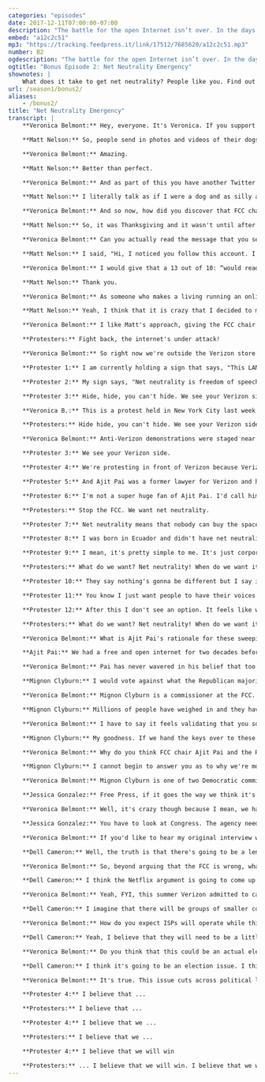 ```yaml
---
categories: "episodes"
date: 2017-12-11T07:00:00-07:00
description: "The battle for the open Internet isn’t over. In the days leading up to the FCC’s net neutrality vote, we investigate what’s next in the fight. We Rate Dogs’ Matt Nelson talks about trolling Ajit Pai with a pay-per-pupper plan. Verizon protesters share their experience on the ground. And the FCC’s Mignon Clyburn weighs in on net neutrality’s road ahead."
embed: "a12c2c51"
mp3: "https://tracking.feedpress.it/link/17512/7685620/a12c2c51.mp3"
number: B2
ogdescription: "The battle for the open Internet isn’t over. In the days leading up to the FCC’s vote, we investigate what’s next for net neutrality."
ogtitle: "Bonus Episode 2: Net Neutrality Emergency"
shownotes: |
    What does it take to get net neutrality? People like you. Find out more about how you can help [here](https://blog.mozilla.org/netpolicy/2017/11/29/take-get-net-neutrality/).
url: /season1/bonus2/
aliases:
    - /bonus2/
title: "Net Neutrality Emergency"
transcript: |
    **Veronica Belmont:** Hey, everyone. It's Veronica. If you support net neutrality like I do and like Mozilla does, this is one of those big deal weeks we all need to pay attention to. On Thursday the United States Federal Communications Commission, the FCC, is expected to take a vote. They'll vote on a proposal to undo the net neutrality protections put in place two years ago. It's all but certain that it will pass. Supporters of the open internet are angry and they're angry at one man in particular, Ajit Pai. He's the chair of the FCC and he's the guy leading the charge to dismantle these rules. This anger, this frustration can be found in nearly every corner of the web. You'll even find it in some of the most harmless and frankly, delightful places like Matt Nelson's Twitter based business, WeRateDogs. It's pretty much what it sounds like.

    **Matt Nelson:** So, people send in photos and videos of their dogs and I basically go through and pick a couple each day to caption and give a rating out of 10. They usually all get above 10 because dogs are ...

    **Veronica Belmont:** Amazing.

    **Matt Nelson:** Better than perfect.

    **Veronica Belmont:** And as part of this you have another Twitter account called DogFeelings, so what exactly is DogFeelings all about?

    **Matt Nelson:** I literally talk as if I were a dog and as silly as that sounds, it's now become just as big of a hit as WeRateDogs.

    **Veronica Belmont:** And so now, how did you discover that FCC chair Ajit Pai is a fan?

    **Matt Nelson:** So, it was Thanksgiving and it wasn't until after Thanksgiving dinner that a few people just in the mentions were like, "Hey, the FCC chairman just retweeted you." It kind of just set the bells off. Like, "Oh, he likes the account. He follows it. Let's have some fun with this."

    **Veronica Belmont:** Can you actually read the message that you sent him?

    **Matt Nelson:** I said, "Hi, I noticed you follow this account. I hope you're enjoying it so far. Just wanted to inform you that starting with the repeal of net neutrality we will block you and this account will be private. However, we have several content options available for purchase listed below. The first one is the Pupper Package at $10 a month. This gives you access to only the super-relatable dog thoughts that require very little creative effort on my part, and then the Pup-O Package is $25 a month and that has access to the Tweets that carry the storyline, introduction to new characters, and then the Dog-O Package at $50 a month, access to all Tweets, the full stories available and all characters unlocked," and then I said, "Oh, no. I actually just received word that none of these packages are available in your area. We will notify you if there are any pupdates." So...

    **Veronica Belmont:** I would give that a 13 out of 10: “would read those Tweets again”.

    **Matt Nelson:** Thank you.

    **Veronica Belmont:** As someone who makes a living running an online business, what worries you most if net neutrality is repealed?

    **Matt Nelson:** Yeah, I think that it is crazy that I decided to make this account in an Applebee's and I'm sitting here talking to you today. That is a process that can't happen without a free and open internet. My whole story doesn't exist without a free and open internet. I feel like there's an opportunity to remind everyone that this is an issue that's currently unfolding. If net neutrality is repealed that they will notice changes, maybe not immediately, but it's ... I hate using the term "slippery slope," but it's one that applies pretty well in this case.

    **Veronica Belmont:** I like Matt's approach, giving the FCC chair a bit of his own bark, but it's not just the cute dogs of the internet that are standing up for net neutrality, and that's what today's special bonus episode, you could even call it an emergency episode is all about. A fight to save the open internet doesn't end this week, it's just getting started. I'm Veronica Belmont and this is IRL, because online life is real life. An original podcast from Mozilla.

    **Protesters:** Fight back, the internet's under attack!

    **Veronica Belmont:** So right now we're outside the Verizon store. There are a lot of people here.

    **Protester 1:** I am currently holding a sign that says, "This LAN," such as a local area network, "was made for you and me. #NetNeutrality."

    **Protester 2:** My sign says, "Net neutrality is freedom of speech."

    **Protester 3:** Hide, hide, you can't hide. We see your Verizon side.

    **Veronica B.:** This is a protest held in New York City last week.

    **Protesters:** Hide hide, you can't hide. We see your Verizon side.

    **Veronica Belmont:** Anti-Verizon demonstrations were staged near Verizon stores across the country.

    **Protester 3:** We see your Verizon side.

    **Protester 4:** We're protesting in front of Verizon because Verizon is one of the ISPs that stands to benefit from a loss of net neutrality.

    **Protester 5:** And Ajit Pai was a former lawyer for Verizon and he's still beholden to their interests.

    **Protester 6:** I'm not a super huge fan of Ajit Pai. I'd call him something else but I don't know what the rating of this podcast is, so I'll leave it to your imaginations.

    **Protesters:** Stop the FCC. We want net neutrality.

    **Protester 7:** Net neutrality means that nobody can buy the space that others could otherwise occupy.

    **Protester 8:** I was born in Ecuador and didn't have net neutrality, and you know what happens there? People have to pay to Tweet when they're not in their houses or not in Wi-Fi place. You know how stupid that is?

    **Protester 9:** I mean, it's pretty simple to me. It's just corporations who have a big foothold in Congress, trying to get more money and limit people's ability to oppose them and oppose other things.

    **Protesters:** What do we want? Net neutrality! When do we want it? Forever! What do we want? Net neutrality!

    **Protester 10:** They say nothing's gonna be different but I say if nothing's gonna be different then why don't you just leave it alone instead of repealing it?

    **Protester 11:** You know I just want people to have their voices be heard, have someone in Capitol Hill, somebody in the big office being like, "Hey, there's a lot of people here. We should probably listen to them."

    **Protester 12:** After this I don't see an option. It feels like we're slowly being crushed.

    **Protesters:** What do we want? Net neutrality! When do we want it now? Forever! What do we want? Net neutrality!

    **Veronica Belmont:** What is Ajit Pai's rationale for these sweeping changes? On November 28th, Pai delivered a speech outlining his reasoning to the R Street Institute. R Street is a free market think tank. We pulled audio from their Facebook page. Have a listen to some of what he argues.

    **Ajit Pai:** We had a free and open internet for two decades before 2015 and we will have a free and open internet going forward. So if the plan is on docket December 14th, we will simple reverse the FCC 2015 decision and go back to the pre-2015 framework. We aren't giving anybody a free pass. We are simple shifting from one size fits all preemptive regulation to targeted enforcement that focuses enforcement action on actual market failure or anything [inaudible] conduct. So when you get past all the vile accusations, the fear mongering, the hysteria, here's the frankly boring bottom line, the plan to restore Internet freedom would return to the light touch market based approach under which the internet thrived.

    **Veronica Belmont:** Pai has never wavered in his belief that too much regulation stifles internet freedom. He seems to have refused to consider alternative perspectives as he built his proposal. If you want to hear Pai's whole speech, find links to the video and the transcript on our website, irlpodcast.org. Plenty of people disagree completely with Pai's argument. Among them members of Pai's own commission.

    **Mignon Clyburn:** I would vote against what the Republican majority has put forth. They have stated that they don't care about what the American public has said.

    **Veronica Belmont:** Mignon Clyburn is a commissioner at the FCC. President Obama nominated her to the post in 2009.

    **Mignon Clyburn:** Millions of people have weighed in and they have stated loud and clear the majority of those legitimate comments that have come through the FCC, the calls that we've gotten, the emails that I've gotten, they have been supportive of these net neutrality principles that we put in place in 2015. They're ignoring the will of the people. They're listening to large, established internet service providers, of those well heeled economically and politically connected companies.

    **Veronica Belmont:** I have to say it feels validating that you sound so frustrated as much as we've been frustrated about this.

    **Mignon Clyburn:** My goodness. If we hand the keys over to these large corporations we will have gatekeepers, we will be blocked, slowed down, throttled. Our experiences online will be forever changed for the negative.

    **Veronica Belmont:** Why do you think FCC chair Ajit Pai and the Republican commissioners are so committed to eliminating net neutrality?

    **Mignon Clyburn:** I cannot begin to answer you as to why we're moving in this direction, which seems so counter to the American experience. It seems so counter to this nation's founding. It seems so counter to innovation and opportunities in this country. December 14th will be a sad day for all of us who care about the openness and the capacity and the ability for us to be able to access and thrive over this platform.

    **Veronica Belmont:** Mignon Clyburn is one of two Democratic commissioners on the FCC. There are three Republican commissioners, including Ajit Pai. The vote is expected to play out along party lines and we know this because the commissioners supporting repeal have made it clear from the beginning that this is what they will do. So, that's where things stand. What happens next? Beyond protesting, some are preparing for the next round in this fight. Jessica Gonzalez is with a group called Free Press. She was a guest on our show in our first season and I wanted to know how she feels about all of this.

    **Jessica Gonzalez:** Free Press, if it goes the way we think it's gonna go, we'll sue the FCC. We think we have a really strong case in the courts, and I feel really confident that that is one of the many strategies that can lead us to victory to ultimately guide the path to ensure real, strong net neutrality rules in the future.

    **Veronica Belmont:** Well, it's crazy though because I mean, we have all this steam, people have been emailing, they've been writing, they've been calling, and yet Ajit Pai is like, "Oh, we're not taking these comments into consideration." So how do people keep up that steam, that intensity when we feel ... They're straight up telling us they're not even listening.

    **Jessica Gonzalez:** You have to look at Congress. The agency needs the political support of Congress and if we start to show our elected officials that this is the type of issue that their elections will depend on then we can really flip how this issue is treated in DC, and I do believe that when the people are engaged and holding their elected officials accountable that in the long run we will save net neutrality and that this vote on the 14th, it's not the end.

    **Veronica Belmont:** If you'd like to hear my original interview with Jessica and get a primer on what net neutrality is all about, subscribe to IRL and look up the second episode or find it on our website. So, Free Press is planning to sue, and they won't be the only ones. Dell Cameron is a journalist with Gizmodo. He has a good sense of how this could play out.

    **Dell Cameron:** Well, the truth is that there's going to be a lengthy legal process that unfolds in the next, probably the next year and a half at least. I think it's very likely that we're gonna see some of the larger tech companies get into this, some sort of trade association representing Google and Twitter and other tech giants join in to sue as well.

    **Veronica Belmont:** So, beyond arguing that the FCC is wrong, what kind of legal argument would you need to make to convince the court to overturn this decision?

    **Dell Cameron:** I think the Netflix argument is going to come up probably, Netflix having been throttled in the past.

    **Veronica Belmont:** Yeah, FYI, this summer Verizon admitted to capping video streaming and was accused of intentionally slowing down Netflix feeds.

    **Dell Cameron:** I imagine that there will be groups of smaller companies that will get together and say that like look ... Verizon is going to ... For example, is going to enter into some agreement with our larger competitors to ensure that they have the best streaming service or that their website functions at a level you know at which we can't compete and I think ... So, I think that will be one of the primary arguments is that this is going to kill innovation.

    **Veronica Belmont:** How do you expect ISPs will operate while this is before the courts? Do they have to be careful about every business decision that they make until the courts actually reach a decision?

    **Dell Cameron:** Yeah, I believe that they will need to be a little bit careful. It's possible that someone will try to get an injunction or what the Court of Appeals calls a stay, meaning that the court will order that the FCC's new rules can't be put into place. So net neutrality will survive for the - while the case is being heard before the court.

    **Veronica Belmont:** Do you think that this could be an actual election issue in 2020?

    **Dell Cameron:** I think it's going to be an election issue. I think Republicans specifically care about this. They're adamantly against revoking these rules and I think that the Republican party is kind of  overlooking that. This is part of a broader effort to deregulate the government and to hand an immense amount of power over to American companies and they're just kind of  sliding this one through. It's been done very quickly and I think that Republican voters care about this and they're gonna be pretty pissed off.

    **Veronica Belmont:** It's true. This issue cuts across political lines. An IPSOS poll found 73% of Republicans and 81% of Democrats want net neutrality to stay. Dell Cameron is with Gizmodo. You want to do something about this? There's still time. You could join the campers who will be occupying the FCC. They'll be surrounding the Washington DC headquarters with concerned citizens instead of corporate lobbyists. Call your senator, call your member of Congress. Done so already? Do it again. Find out more info in the show notes to this episode, irlpodcast.org. One thing we left out of this episode is just how much of a mess the FCC website used for public comments about this has been, and people wrote in, millions of us, overwhelmingly in support of net neutrality, but also bots. Lots and lots of bots. In fact, the commenting process became a scandal of its own with bot swarms polluting the process and making a mockery of public feedback. IRL's second season officially launches on January 8th, and we'll start by diving deep into the world of bots and how they may or may not be influencing politics and civic engagement. Subscribe now so you don't miss a thing. IRL is an original podcast from Mozilla, the nonprofit behind the all new Firefox browser. I'm Veronica Belmont wishing you happy holidays and visions of net neutral sugar plums dancing in your heads.

    **Protester 4:** I believe that ...

    **Protesters:** I believe that ...

    **Protester 4:** I believe that we ...

    **Protesters:** I believe that we ...

    **Protester 4:** I believe that we will win

    **Protesters:** ... I believe that we will win. I believe that we will win. I believe that we will win. I believe that we will win. I believe that we will win. I believe that we will win. I believe that we will win. I believe that we will win.
---
```

